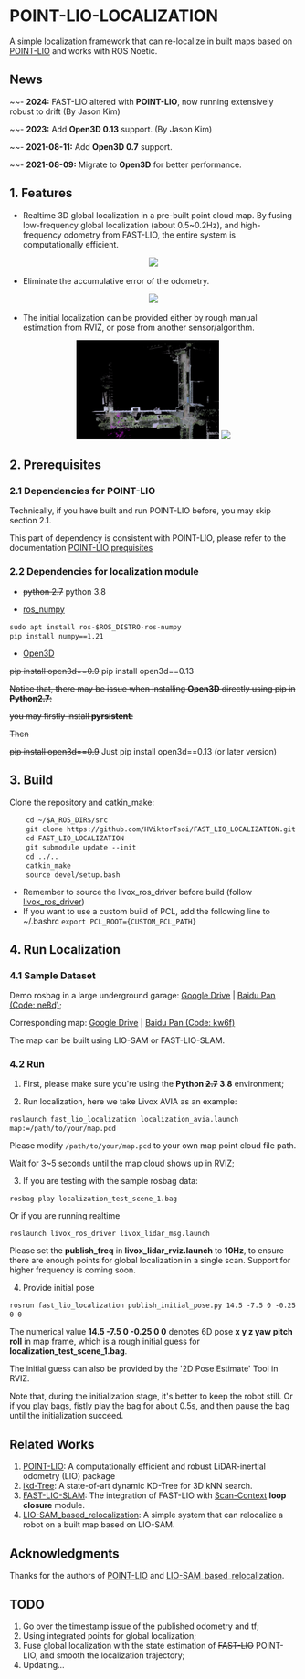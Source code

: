 # POINT-LIO-LOCALIZATION

A simple localization framework that can re-localize in built maps based on [POINT-LIO](https://github.com/hku-mars/Point-LIO) and works with ROS Noetic. 

## News
~~- **2024:** FAST-LIO altered with **POINT-LIO**, now running extensively robust to drift (By Jason Kim)

~~- **2023:** Add **Open3D 0.13** support. (By Jason Kim)

~~- **2021-08-11:** Add **Open3D 0.7** support.
  
~~- **2021-08-09:** Migrate to **Open3D** for better performance.

## 1. Features
- Realtime 3D global localization in a pre-built point cloud map. 
  By fusing low-frequency global localization (about 0.5~0.2Hz), and high-frequency odometry from FAST-LIO, the entire system is computationally efficient.

<div align="center"><img src="doc/demo.GIF" width=90% /></div>

- Eliminate the accumulative error of the odometry.

<div align="center"><img src="doc/demo_accu.GIF" width=90% /></div>

- The initial localization can be provided either by rough manual estimation from RVIZ, or pose from another sensor/algorithm.

<!-- ![image](doc/real_experiment2.gif) -->
<!-- [![Watch the video](doc/real_exp_2.png)](https://youtu.be/2OvjGnxszf8) -->
<div align="center">
<img src="doc/demo_init.GIF" width=49.6% />
<img src="doc/demo_init_2.GIF" width = 49.6% >
</div>


## 2. Prerequisites
### 2.1 Dependencies for POINT-LIO

Technically, if you have built and run POINT-LIO before, you may skip section 2.1.

This part of dependency is consistent with POINT-LIO, please refer to the documentation [POINT-LIO prequisites](https://github.com/hku-mars/Point-LIO?tab=readme-ov-file#3-prerequisites)
### 2.2 Dependencies for localization module

- ~~python 2.7~~ python 3.8

- [ros_numpy](https://github.com/eric-wieser/ros_numpy)

```shell
sudo apt install ros-$ROS_DISTRO-ros-numpy
pip install numpy==1.21
```

- [Open3D](http://www.open3d.org/docs/0.9.0/getting_started.html)

~~pip install open3d==0.9~~
pip install open3d==0.13

~~Notice that, there may be issue when installing **Open3D** directly using pip in **Python2.7**:~~

~~you may firstly install **pyrsistent**:~~

~~Then~~

~~pip install open3d==0.9~~
Just pip install open3d==0.13 (or later version)


## 3. Build
Clone the repository and catkin_make:

```
    cd ~/$A_ROS_DIR$/src
    git clone https://github.com/HViktorTsoi/FAST_LIO_LOCALIZATION.git
    cd FAST_LIO_LOCALIZATION
    git submodule update --init
    cd ../..
    catkin_make
    source devel/setup.bash
```
- Remember to source the livox_ros_driver before build (follow [livox_ros_driver](https://github.com/hku-mars/FAST_LIO#13-livox_ros_driver))
- If you want to use a custom build of PCL, add the following line to ~/.bashrc
  ```export PCL_ROOT={CUSTOM_PCL_PATH}```


## 4. Run Localization
### 4.1 Sample Dataset

Demo rosbag in a large underground garage: 
[Google Drive](https://drive.google.com/file/d/15ZZAcz84mDxaWviwFPuALpkoeK-KAh-4/view?usp=sharing) | [Baidu Pan (Code: ne8d)](https://pan.baidu.com/s/1ceBiIAUqHa1vY3QjWpxwNA);

Corresponding map: [Google Drive](https://drive.google.com/file/d/1X_mhPlSCNj-1erp_DStCQZfkY7l4w7j8/view?usp=sharing) | [Baidu Pan (Code: kw6f)](https://pan.baidu.com/s/1Yw4vY3kEK8x2g-AsBi6VCw)

The map can be built using LIO-SAM or FAST-LIO-SLAM.

### 4.2 Run

1. First, please make sure you're using the **Python ~~2.7~~ 3.8** environment;


2. Run localization, here we take Livox AVIA as an example:

```shell
roslaunch fast_lio_localization localization_avia.launch map:=/path/to/your/map.pcd
```

Please modify `/path/to/your/map.pcd` to your own map point cloud file path.

Wait for 3~5 seconds until the map cloud shows up in RVIZ;

3. If you are testing with the sample rosbag data:
```shell
rosbag play localization_test_scene_1.bag
```

Or if you are running realtime

```shell
roslaunch livox_ros_driver livox_lidar_msg.launch
```
Please set the **publish_freq** in **livox_lidar_rviz.launch** to **10Hz**, to ensure there are enough points for global localization in a single scan. 
Support for higher frequency is coming soon.

4. Provide initial pose
```shell
rosrun fast_lio_localization publish_initial_pose.py 14.5 -7.5 0 -0.25 0 0 
```
The numerical value **14.5 -7.5 0 -0.25 0 0** denotes 6D pose **x y z yaw pitch roll** in map frame, 
which is a rough initial guess for **localization_test_scene_1.bag**. 

The initial guess can also be provided by the '2D Pose Estimate' Tool in RVIZ.

Note that, during the initialization stage, it's better to keep the robot still. Or if you play bags, fistly play the bag for about 0.5s, and then pause the bag until the initialization succeed. 


## Related Works
1. [POINT-LIO](https://github.com/hku-mars/POINT_LIO): A computationally efficient and robust LiDAR-inertial odometry (LIO) package
2. [ikd-Tree](https://github.com/hku-mars/ikd-Tree): A state-of-art dynamic KD-Tree for 3D kNN search.
3. [FAST-LIO-SLAM](https://github.com/gisbi-kim/FAST_LIO_SLAM): The integration of FAST-LIO with [Scan-Context](https://github.com/irapkaist/scancontext) **loop closure** module.
4. [LIO-SAM_based_relocalization](https://github.com/Gaochao-hit/LIO-SAM_based_relocalization): A simple system that can relocalize a robot on a built map based on LIO-SAM.


## Acknowledgments
Thanks for the authors of [POINT-LIO](https://github.com/hku-mars/FAST_LIO) and [LIO-SAM_based_relocalization](https://github.com/Gaochao-hit/LIO-SAM_based_relocalization).

## TODO
1. Go over the timestamp issue of the published odometry and tf;
2. Using integrated points for global localization;
3. Fuse global localization with the state estimation of ~~FAST-LIO~~ POINT-LIO, and smooth the localization trajectory; 
4. Updating...
